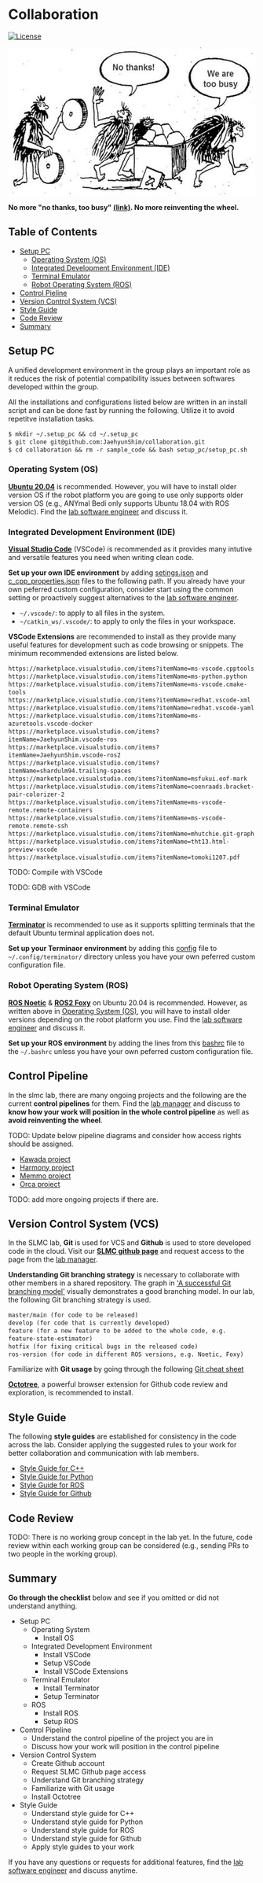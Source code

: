 # Collaboration

[![License](https://img.shields.io/badge/License-BSD%203--Clause-blue.svg)](https://github.com/JaehyunShim/collaboration/blob/master/LICENSE)
<!-- [![GitHub CI Status](https://github.com/JaehyunShim/collaboration/workflows/CI/badge.svg)](https://github.com/JaehyunShim/collaboration/actions?query=workflow%3ACI)
[![GitHub Lint Status](https://github.com/JaehyunShim/collaboration/workflows/Lint/badge.svg)](https://github.com/JaehyunShim/collaboration/actions?query=workflow%3ALint) -->

<p align="left">
  <img src="/assets/no_thanks_too_busy.png" height="300">
</p>

**No more "no thanks, too busy" [(link)](https://www.jackvinson.com/blog/2016/8/11/no-thanks-too-busy). No more reinventing the wheel.**

## Table of Contents
- [Setup PC](#setup-pc)
  - [Operating System (OS)](#operating-system-os)
  - [Integrated Development Environment (IDE)](#integrated-development-environment-ide)
  - [Terminal Emulator](#terminal-emulator)
  - [Robot Operating System (ROS)](#robot-operating-system-ros)
- [Control Pieline](#control-pipeline)
- [Version Control System (VCS)](#version-control-system-vcs)
- [Style Guide](#style-guide)
- [Code Review](#code-review)
- [Summary](#summary)

## Setup PC
A unified development environment in the group plays an important role as it reduces the risk of potential compatibility issues between softwares developed within the group.

All the installations and configurations listed below are written in an install script and can be done fast by running the following. Utilize it to avoid repetitve installation tasks.
```
$ mkdir ~/.setup_pc && cd ~/.setup_pc
$ git clone git@github.com:JaehyunShim/collaboration.git
$ cd collaboration && rm -r sample_code && bash setup_pc/setup_pc.sh
```

### Operating System (OS)
[**Ubuntu 20.04**](https://releases.ubuntu.com/20.04/) is recommended. However, you will have to install older version OS if the robot platform you are going to use only supports older version OS (e.g., ANYmal Bedi only supports Ubuntu 18.04 with ROS Melodic). Find the [lab software engineer](https://github.com/JaehyunShim) and discuss it.

### Integrated Development Environment (IDE)
[**Visual Studio Code**](https://code.visualstudio.com/) (VSCode) is recommended as it provides many intutive and versatile features you need when writing clean code.

**Set up your own IDE environment** by adding [setings.json](setup_pc/ros/settings.json) and [c_cpp_properties.json](/setup_pc/ros/c_cpp_properties.json) files to the following path. If you already have your own peferred custom configuration, consider start using the common setting or proactively suggest alternatives to the [lab software engineer](https://github.com/JaehyunShim).
- `~/.vscode/`: to apply to all files in the system.
- `~/catkin_ws/.vscode/`: to apply to only the files in your workspace.

**VSCode Extensions** are recommended to install as they provide many useful features for development such as code browsing or snippets. The minimum recommended extensions are listed below.

```
https://marketplace.visualstudio.com/items?itemName=ms-vscode.cpptools
https://marketplace.visualstudio.com/items?itemName=ms-python.python
https://marketplace.visualstudio.com/items?itemName=ms-vscode.cmake-tools
https://marketplace.visualstudio.com/items?itemName=redhat.vscode-xml
https://marketplace.visualstudio.com/items?itemName=redhat.vscode-yaml
https://marketplace.visualstudio.com/items?itemName=ms-azuretools.vscode-docker
https://marketplace.visualstudio.com/items?itemName=JaehyunShim.vscode-ros
https://marketplace.visualstudio.com/items?itemName=JaehyunShim.vscode-ros2
https://marketplace.visualstudio.com/items?itemName=shardulm94.trailing-spaces
https://marketplace.visualstudio.com/items?itemName=msfukui.eof-mark
https://marketplace.visualstudio.com/items?itemName=coenraads.bracket-pair-colorizer-2
https://marketplace.visualstudio.com/items?itemName=ms-vscode-remote.remote-containers
https://marketplace.visualstudio.com/items?itemName=ms-vscode-remote.remote-ssh
https://marketplace.visualstudio.com/items?itemName=mhutchie.git-graph
https://marketplace.visualstudio.com/items?itemName=tht13.html-preview-vscode
https://marketplace.visualstudio.com/items?itemName=tomoki1207.pdf
```

TODO: Compile with VSCode

TODO: GDB with VSCode

### Terminal Emulator
[**Terminator**](https://gnometerminator.blogspot.com/p/introduction.html) is recommended to use as it supports splitting terminals that the default Ubuntu terminal application does not.

**Set up your Terminaor environment** by adding this [config](setup_pc/terminator/config) file to `~/.config/terminator/` directory unless you have your own peferred custom configuration file.

### Robot Operating System (ROS)
[**ROS Noetic**](http://wiki.ros.org/noetic/Installation/Ubuntu) & [**ROS2 Foxy**](https://docs.ros.org/en/foxy/Installation/Ubuntu-Install-Debians.html) on Ubuntu 20.04 is recommended. However, as written above in [Operating System (OS)](#operating-system-os), you will have to install older versions depending on the robot platform you use. Find the [lab software engineer](https://github.com/JaehyunShim) and discuss it.

**Set up your ROS environment** by adding the lines from this [bashrc](setup_pc/bashrc/bashrc) file to the `~/.bashrc` unless you have your own peferred custom configuration file.

## Control Pipeline
In the slmc lab, there are many ongoing projects and the following are the current **control pipelines** for them. Find the [lab manager](https://github.com/VladimirIvan) and discuss to **know how your work will position in the whole control pipeline** as well as **avoid reinventing the wheel**.

TODO: Update below pipeline diagrams and consider how access rights should be assigned.
- [Kawada project](https://docs.google.com/presentation/d/16I5_9d1K5TfwPLwWwV8RBflDK-TTsM0gbwq8PBo8A-I/edit#slide=id.gfb820633a9_0_45)
- [Harmony project](https://docs.google.com/presentation/d/16I5_9d1K5TfwPLwWwV8RBflDK-TTsM0gbwq8PBo8A-I/edit#slide=id.gfb820633a9_0_82)
- [Memmo project](https://docs.google.com/presentation/d/16I5_9d1K5TfwPLwWwV8RBflDK-TTsM0gbwq8PBo8A-I/edit#slide=id.gfb820633a9_0_164)
- [Orca project](https://docs.google.com/presentation/d/16I5_9d1K5TfwPLwWwV8RBflDK-TTsM0gbwq8PBo8A-I/edit#slide=id.gfb820633a9_0_257)

TODO: add more ongoing projects if there are.

## Version Control System (VCS)
In the SLMC lab, **Git** is used for VCS and **Github** is used to store developed code in the cloud. Visit our [**SLMC github page**](https://github.com/ipab-slmc) and request access to the page from the [lab manager](https://github.com/VladimirIvan).

**Understanding Git branching strategy** is necessary to collaborate with other members in a shared repository. The graph in ['A successful Git branching model'](https://nvie.com/posts/a-successful-git-branching-model/) visually demonstrates a good branching model. In our lab, the following Git branching strategy is used.
```
master/main (for code to be released)
develop (for code that is currently developed)
feature (for a new feature to be added to the whole code, e.g. feature-state-estimator)
hotfix (for fixing critical bugs in the released code)
ros-version (for code in different ROS versions, e.g. Noetic, Foxy)
```

Familiarize with **Git usage** by going through the following [Git cheat sheet](https://education.github.com/git-cheat-sheet-education.pdf)

[**Octotree**](https://www.octotree.io/), a powerful browser extension for Github code review and exploration, is recommended to install.

## Style Guide
The following **style guides** are established for consistency in the code across the lab. Consider applying the suggested rules to your work for better collaboration and communication with lab members.
- [Style Guide for C++](style_guide_cpp.md)
- [Style Guide for Python](style_guide_python.md)
- [Style Guide for ROS](style_guide_ros.md)
- [Style Guide for Github](style_guide_github.md)

## Code Review
TODO: There is no working group concept in the lab yet. In the future, code review within each working group can be considered (e.g., sending PRs to two people in the working group).

## Summary
**Go through the checklist** below and see if you omitted or did not understand anything.
- Setup PC
  - Operating System
    - Install OS
  - Integrated Development Environment
    - Install VSCode
    - Setup VSCode
    - Install VSCode Extensions
  - Terminal Emulator
    - Install Terminator
    - Setup Terminator
  - ROS
    - Install ROS
    - Setup ROS
- Control Pipeline
  - Understand the control pipeline of the project you are in
  - Discuss how your work will position in the control pipeline
- Version Control System
  - Create Github account
  - Request SLMC Github page access
  - Understand Git branching strategy
  - Familiarize with Git usage
  - Install Octotree
- Style Guide
  - Understand style guide for C++
  - Understand style guide for Python
  - Understand style guide for ROS
  - Understand style guide for Github
  - Apply style guides to your work
<!-- - Code Review
  - Understand code review guideline
  - Start code review in your working group -->

If you have any questions or requests for additional features, find the [lab software engineer](https://github.com/JaehyunShim) and discuss anytime.
